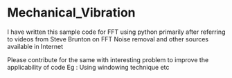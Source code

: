 # Mechanical_Vibration

I have written this sample code for FFT using python primarily after referring to videos from Steve Brunton on FFT Noise removal and other sources available in Internet

Please contribute for the same with interesting problem to improve the applicability of code Eg  : Using windowing technique etc
